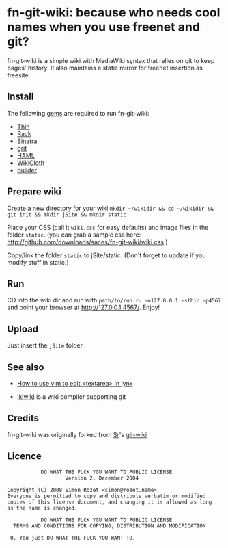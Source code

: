fn-git-wiki: because who needs cool names when you use freenet and git?
======================================================================

fn-git-wiki is a simple wiki with MediaWiki syntax that relies on git to keep pages' history.
It also maintains a static mirror for freenet insertion as freesite.

Install
-------

The fellowing [gems][] are required to run fn-git-wiki:

- [Thin][]
- [Rack][]
- [Sinatra][]
- [grit][]
- [HAML][]
- [WikiCloth][]
- [builder][]

Prepare wiki
------------

Create a new directory for your wiki `mkdir ~/wikidir && cd ~/wikidir && git init && mkdir jSite && mkdir static`

Place your CSS (call it `wiki.css` for easy defaults) and image files in the folder `static`.
(you can grab a sample css here: <http://github.com/downloads/saces/fn-git-wiki/wiki.css> )

Copy/link the folder `static` to jSite/static. (Don't forget to update if you modify stuff in static.)

Run
---

CD into the wiki dir and run with `path/to/run.ru -o127.0.0.1 -sthin -p4567`
and point your browser at <http://127.0.0.1:4567/>. Enjoy!

Upload
------

Just insert the `jSite` folder.

See also
--------

- [How to use vim to edit &lt;textarea&gt; in lynx][tip]
- [ikiwiki][] is a wiki compiler supporting git

  [Thin]: http://code.macournoyer.com/thin/
  [Rack]: http://rack.rubyforge.org/
  [Sinatra]: http://www.sinatrarb.com
  [git-wiki]: http://github.com/sr/git-wiki
  [Sr]: http://github.com/sr
  [al3x]: http://github.com/al3x/gitwiki
  [gems]: http://www.rubygems.org/
  [grit]: http://github.com/mojombo/grit
  [HAML]: http://haml.hamptoncatlin.com
  [WikiCloth]: http://github.com/nricciar/wikicloth
  [builder]: http://builder.rubyforge.org/
  [tip]: http://wiki.infogami.com/using_lynx_&_vim_with_infogami
  [WiGit]: http://el-tramo.be/software/wigit
  [ikiwiki]: http://ikiwiki.info

Credits
-------

fn-git-wiki was originally forked from [Sr]'s [git-wiki]

Licence
-------
               DO WHAT THE FUCK YOU WANT TO PUBLIC LICENSE
                       Version 2, December 2004

    Copyright (C) 2008 Simon Rozet <simon@rozet.name>
    Everyone is permitted to copy and distribute verbatim or modified
    copies of this license document, and changing it is allowed as long
    as the name is changed.

               DO WHAT THE FUCK YOU WANT TO PUBLIC LICENSE
      TERMS AND CONDITIONS FOR COPYING, DISTRIBUTION AND MODIFICATION

     0. You just DO WHAT THE FUCK YOU WANT TO.

